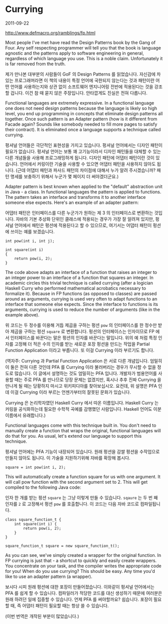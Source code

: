# Currying

2011-09-22

http://www.defmacro.org/ramblings/fp.html 

Most people I've met have read the Design Patterns book by the Gang of Four. Any self respecting programmer will tell you that the book is language agnostic and the patterns apply to software engineering in general, regardless of which language you use. This is a noble claim. Unfortunately it is far removed from the truth.

제가 만나본 대부분의 사람들이 GoF 의 Design Patterns 를 읽었습니다. 자신감에 차있는 프로그래머라면 이 책의 내용이 특정 언어에 국한되지 않는다는 것과 패턴이란 어떤 언어를 사용하는지와 상관 없이 소프트웨어 엔지니어링 전반에 적용된다는 것을 강조할 겁니다. 이건 참 때 묻지 않은 주장입니다. 안타깝게도 진실은 전혀 다릅니다.

Functional languages are extremely expressive. In a functional language one does not need design patterns because the language is likely so high level, you end up programming in concepts that eliminate design patterns all together. Once such pattern is an Adapter pattern (how is it different from Facade again? Sounds like somebody needed to fill more pages to satisfy their contract). It is eliminated once a language supports a technique called currying.

펑셔널 언어들은 극단적인 표현성을 가지고 있습니다. 펑셔널 언어에서는 디자인 패턴이 필요가 없습니다. 펑셔널 언어는 보통 꽤 고기능이라서 디자인 패턴들을 대체할 수 있는 다른 개념들을 사용해 프로그래밍하게 됩니다. 디자인 패턴에 어댑터 패턴이란 것이 있습니다. 언어에서 커링이란 기술을 사용할 수 있으면 어댑터 패턴을 사용하지 않아도 됩니다. (근데 어댑터 패턴과 파사드 패턴의 차이점에 대해서 누가 알려 주시겠습니까? 패턴 명세를 보충하기 위해서 누군가 몇 페이지 더 써야겠더군요.) 

Adapter pattern is best known when applied to the "default" abstraction unit in Java - a class. In functional languages the pattern is applied to functions. The pattern takes an interface and transforms it to another interface someone else expects. Here's an example of an adapter pattern:

어댑터 패턴은 인터페이스를 다른 누군가가 원하는 제 3 의 인터페이스로 변환하는 것입니다. 자바의 기본 추상화 단위인 클래스에 적용되는 경우가 가장 잘 알려져 있지만, 펑셔널 언어에서 패턴은 펑션에 적용된다고 할 수 있으므로, 여기서는 어댑터 패턴이 펑션에 쓰이는 예를 보겠습니다. 

	int pow(int i, int j);
	
	int square(int i)
	{
		return pow(i, 2);
	}

The code above adapts an interface of a function that raises an integer to an integer power to an interface of a function that squares an integer. In academic circles this trivial technique is called currying (after a logician Haskell Curry who performed mathematical acrobatics necessary to formalize it). Because in FP functions (as opposed to classes) are passed around as arguments, currying is used very often to adapt functions to an interface that someone else expects. Since the interface to functions is its arguments, currying is used to reduce the number of arguments (like in the example above).

위 코드는 두 정수를 이용해 거듭 제곱을 구하는 펑션 `pow` 의 인터페이스를 한 정수만 받아 제곱을 구하는 펑션 `square` 로 변환합니다. 펑션의 인터페이스는 인자이므로 FP 에서 인터페이스를 바꾼다는 말은 펑션의 인자를 바꾼다는 말입니다. 위의 예 처럼 특정 인자를 고정해 더 적은 수의 인자를 받는 새로운 포장 펑션을 만드는 작업을 Partial Function Application 이라고 부릅니다. 또 이걸 Currying 이라 부르기도 합니다.

(역자주: Currying 과 Partial Function Application 은 서로 다른 개념입니다. 엄밀히 이 둘은 전혀 다른 것인데 PFA 를 Currying 이라 불러버리는 경우가 무시할 수 없을 정도로 많습니다. 이 글에서 설명하는 것도 엄밀히는 PFA 입니다. 개발자가 범용언어를 사용할 때는 주로 PFA 를 만나므로 당장 문제는 없겠지만, 혹시나 추후 진짜 Currying 을 만나게 될 때는 당황하지 마시고 위키피디아를 찾아보십시오. 요컨데, 위 설명은 PFA 인데 이걸 Currying 이라 부르는 언젠가부터의 잘못된 문화가 있습니다.

Currying 은 논리학자였던 Haskell Curry 에서 따온 이름입니다. Haskell Curry 는 커링을 공식화하는데 필요한 수학적 곡예를 감행했던 사람입니다. Haskell 언어도 이분 이름에서 유래합니다.)

Functional languages come with this technique built in. You don't need to manually create a function that wraps the original, functional languages will do that for you. As usual, let's extend our language to support this technique.

펑셔널 언어에는 PFA 기능이 내장되어 있습니다. 원래 펑션을 감쌀 펑션을 수작업으로 만들지 않아도 됩니다. 이 가술을 지원하기위해 자바를 확장해 봅시다. 

	square = int pow(int i, 2);

This will automatically create a function square for us with one argument. It will call pow function with the second argument set to 2. This will get compiled to the following Java code:

인자 한 개를 받는 펑션 `square` 는 그냥 이렇게 만들 수 있습니다. `sqaure` 는 두 번 째 인자를 `2` 로 고정해서 펑션 `pow` 를 호출합니다. 이 코드는 다음 자바 코드로 컴파일됩니다.

	class square_function_t {
		int square(int i) {
			return pow(i, 2);
		}
	}
	
	square_function_t square = new square_function_t();

As you can see, we've simply created a wrapper for the original function. In FP currying is just that - a shortcut to quickly and easily create wrappers. You concentrate on your task, and the compiler writes the appropriate code for you! When do you use currying? This should be easy. Any time you'd like to use an adapter pattern (a wrapper).

보시다 시피 원래 펑션에 대한 포장이 만들어졌습니다. 이와같이 펑셔널 언어에서는 PFA 를 쉽게 할 수 있습니다. 컴파일러가 적당한 코드를 대신 생성하기 때문에 여러분은 원래 하려던 일에 집중할 수 있습니다. 언제  PFA 를 써야할까요? 쉽습니다. 포장이 필요할 때, 즉 어댑터 패턴이 필요할 때는 항상 쓸 수 있습니다.

(이번 번역은 개작된 부분이 많았습니다.)

